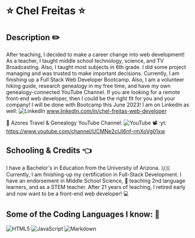 # ⭐ Chel Freitas ⭐

## Description ✏️

After teaching, I decided to make a career change into web development! As a teacher, I taught middle school technology, science, and TV Broadcasting.  Also, I taught most subjects in 6th grade.  I did some project managing and was trusted to make important decisions.  Currently, I am finishing up a Full Stack Web Developer Bootcamp. Also, I am a volunteer hiking guide, research genealogy in my free time, and have my own genealogy-connected YouTube Channel.  If you are looking for a remote front-end web developer, then I could be the right fit for you and your company! I will be done with Bootcamp this June 2023!  I am on Linkedin as well: ![LinkedIn](https://img.shields.io/badge/linkedin-%230077B5.svg?style=for-the-badge&logo=linkedin&logoColor=white) www.linkedin.com/in/chel-freitas-web-developer

:flight_arrival:  Azores Travel & Genealogy YouTube Channel: ![YouTube](https://img.shields.io/badge/YouTube-%23FF0000.svg?style=for-the-badge&logo=YouTube&logoColor=white)
:film_projector: :yt: https://www.youtube.com/channel/UCMNe2clJI6nf-rmXoVg01xw

## Schooling & Credits 👈

I have a Bachelor's in Education from the University of Arizona.  :us:  Currently, I am finishing-up my certification in Full-Stack Development. I have an endorsement in Middle School Science, :microscope: teaching 2nd language learners, and as a STEM teacher.  After 21 years of teaching, I retired early and now want to be a front-end web developer! :computer:

## Some of the Coding Languages I know: :memo:

![HTML5](https://img.shields.io/badge/html5-%23E34F26.svg?style=for-the-badge&logo=html5&logoColor=white)
![JavaScript](https://img.shields.io/badge/javascript-%23323330.svg?style=for-the-badge&logo=javascript&logoColor=%23F7DF1E)
![Markdown](https://img.shields.io/badge/markdown-%23000000.svg?style=for-the-badge&logo=markdown&logoColor=white)

